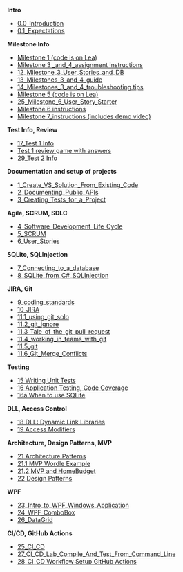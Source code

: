 **Intro**
- [0.0_Introduction](/00.1_Introduction.md)
- [0.1_Expectations](/00_Expectations.md)

**Milestone Info**
  - [Milestone 1 (code is on Lea)](https://johnabbott-my.sharepoint.com/:w:/g/personal/helen_katalifos_johnabbott_qc_ca/ESWwSknSuoJHlaZkFMgPdpYBMy2z8O74jgbIWazMNy4ueg?e=ndjwFd)
  - [Milestone 3 _and_4_assignment instructions](https://johnabbott-my.sharepoint.com/:w:/g/personal/helen_katalifos_johnabbott_qc_ca/EXYlhSynvYhDpfQP9Br0LHMBSaJlFyZSaw0iB_Kf-vlxPg?e=yjXFZZ)
  - [12_Milestone_3_User_Stories_and_DB](UserStories.md)
  - [13_Milestones_3_and_4_guide](12_Milestones_3_and_4_help.md)
  - [14_Milestones_3_and_4_troubleshooting tips](12c_Milestones_3_and_4_Troubleshooting_tips.md)
  - [Milestone 5 (code is on Lea)](https://johnabbott-my.sharepoint.com/:w:/g/personal/helen_katalifos_johnabbott_qc_ca/EQzX7hEIJ-9EsfOQHH6JjF8BoGkehgIRgZ62AjujYZobzQ?e=uFAaPG)
  - [25_Milestone_6_User_Story_Starter](25_Milestone_6_Budget_stories.md)
  - [Milestone 6 instructions](https://johnabbott-my.sharepoint.com/:w:/g/personal/helen_katalifos_johnabbott_qc_ca/ESLqfrUyK99BkXSPCZmn5Z8BFiTcWCnR3LSXVy__F-eKqA?e=ja9oeh)
  - [Milestone 7_instructions (includes demo video)](https://johnabbott-my.sharepoint.com/:w:/g/personal/helen_katalifos_johnabbott_qc_ca/Ea_ZbKizuplDjc91nYp8z2AB2APArGzZE0dTbQIeNAhBcw?e=mRpyuO)
    
**Test Info, Review**
- [17_Test 1 Info](17_Test_1_Info.md)
- [Test 1 review game with answers](https://johnabbott-my.sharepoint.com/:p:/g/personal/helen_katalifos_johnabbott_qc_ca/ET24k3XHHBdFsxDSdKPCTI8Bw01ukeHvArowh82osNWSwQ?e=uhVfEG)
- [29_Test 2 Info](29_Test_2_Info.md)

**Documentation and setup of projects**
- [1_Create_VS_Solution_From_Existing_Code](/01_Create_VS_Solution_From_Existing_Code.md)
- [2_Documenting_Public_APIs](/02_Documenting_Public_APIs.md)
- [3_Creating_Tests_for_a_Project](03_Creating_Tests_for_a_Project.md)

**Agile, SCRUM, SDLC**
- [4_Software_Development_Life_Cycle](04_software_development_life.md)
- [5_SCRUM](05_scrum.md)
- [6_User_Stories](06_user_stories.md)

**SQLite, SQLInjection**
- [7_Connecting_to_a_database](07_Connecting_to_a_database.md)
- [8_SQLite_from_C#_SQLInjection](08_SQLite_and_Csharp.md)

**JIRA, Git**
- [9_coding_standards](09_coding_standards.md)
- [10_JIRA](10_JIRA.md)
- [11.1_using_git_solo](https://drive.google.com/file/d/1CKXzVzqlzD4T8eK5vpWtUZnUO65S5Zfs/view?usp=share_link)
- [11.2_git_ignore](https://drive.google.com/file/d/1ojSClOnWaxk0DHTPfmgAhz_w2beTw_q0/view?usp=share_link)
- [11.3_Tale_of_the_git_pull_request](https://drive.google.com/file/d/1mcvrfejqrmnHfo5zaBIUhGphnR4px5It/view?usp=share_link)
- [11.4_working_in_teams_with_git](https://drive.google.com/file/d/1ZMj097yKSdP6b6s9bkbHlXNW2q78Bba1/view?usp=share_link)
- [11.5_git](11.5_git.md)
- [11.6_Git_Merge_Conflicts](/11.9_Git_Merge_Conflicts.md)

**Testing**
- [15 Writing Unit Tests](15_Writing_Unit_Tests.md)
- [16 Application Testing, Code Coverage](16_ApplicationTesting_CodeCoverage.md)
- [16a When to use SQLite](16a_When_to_use_SQLite.md)

**DLL, Access Control**
- [18 DLL: Dynamic Link Libraries](18_Dynamic_Link_Libraries.md)
- [19 Access Modifiers](19_Access_Modifiers.md)

**Architecture, Design Patterns, MVP**
- [21 Architecture Patterns](21_Architecture_Patterns.md)
- [21.1 MVP Wordle Example](21.1_MVP_Wordle_Example.md)
- [21.2 MVP and HomeBudget](23_Not_MVP.md)
- [22 Design Patterns](22_Design_Patterns.md)

 **WPF**
- [23_Intro_to_WPF_Windows_Application](23_Intro_to_WPF_Windows_Application.md)
- [24_WPF_ComboBox](24_WPF_Combobox_Control.md)
- [26_DataGrid](26_DataGrid.md)

**CI/CD, GitHub Actions**
- [25_CI_CD](25a_CI_CD.md)
- [27_CI_CD_Lab_Compile_And_Test_From_Command_Line](27_CICD_Lab_Compile_And_Test_From_Command_Line.md)
- [28_CI_CD Workflow Setup GitHub Actions](28_CICD_Workflow_Setup_GitHub_Actions_Build_Test.md)
